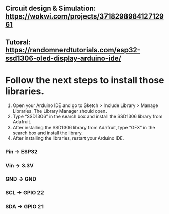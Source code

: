 ## Circuit design & Simulation: https://wokwi.com/projects/371829898412712961
## Tutoral: https://randomnerdtutorials.com/esp32-ssd1306-oled-display-arduino-ide/

# Follow the next steps to install those libraries.
1. Open your Arduino IDE and go to Sketch > Include Library > Manage Libraries. The Library Manager should open.
2. Type “SSD1306” in the search box and install the SSD1306 library from Adafruit.
3. After installing the SSD1306 library from Adafruit, type “GFX” in the search box and install the library.
4. After installing the libraries, restart your Arduino IDE.

### Pin	-> ESP32
### Vin -> 3.3V
### GND -> GND
### SCL	-> GPIO 22
### SDA	-> GPIO 21
